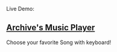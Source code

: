 
Live Demo:
## [Archive's Music Player](https://sarah-rz.github.io/Music-Player/)
Choose your favorite Song with keyboard!

